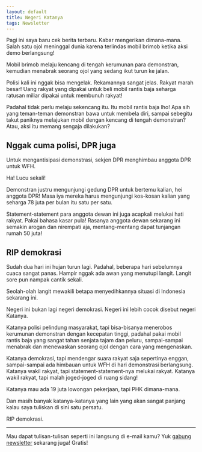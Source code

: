 ```yaml
---
layout: default
title: Negeri Katanya
tags: Newsletter
---
```


Pagi ini saya baru cek berita terbaru. Kabar mengerikan dimana-mana. Salah satu ojol meninggal dunia karena terlindas mobil brimob ketika aksi demo berlangsung!

Mobil brimob melaju kencang di tengah kerumunan para demonstran, kemudian menabrak seorang ojol yang sedang ikut turun ke jalan.

Polisi kali ini nggak bisa mengelak. Rekamannya sangat jelas. Rakyat marah besar! Uang rakyat yang dipakai untuk beli mobil rantis baja seharga ratusan miliar dipakai untuk membunuh rakyat!

Padahal tidak perlu melaju sekencang itu. Itu mobil rantis baja lho! Apa sih yang teman-teman demonstran bawa untuk membela diri, sampai sebegitu takut paniknya melajukan mobil dengan kencang di tengah demonstran? Atau, aksi itu memang sengaja dilakukan?

## Nggak cuma polisi, DPR juga

Untuk mengantisipasi demonstrasi, sekjen DPR menghimbau anggota DPR untuk WFH.

Ha! Lucu sekali!

Demonstran justru mengunjungi gedung DPR untuk bertemu kalian, hei anggota DPR! Masa iya mereka harus mengunjungi kos-kosan kalian yang seharga 78 juta per bulan itu satu per satu.

Statement-statement para anggota dewan ini juga acapkali melukai hati rakyat. Pakai bahasa kasar pula! Rasanya anggota dewan sekarang ini semakin arogan dan nirempati aja, mentang-mentang dapat tunjangan rumah 50 juta!

## RIP demokrasi

Sudah dua hari ini hujan turun lagi. Padahal, beberapa hari sebelumnya cuaca sangat panas. Hampir nggak ada awan yang menutupi langit. Langit sore pun nampak cantik sekali.

Seolah-olah langit mewakili betapa menyedihkannya situasi di Indonesia sekarang ini.

Negeri ini bukan lagi negeri demokrasi. Negeri ini lebih cocok disebut negeri Katanya. 

Katanya polisi pelindung masyarakat, tapi bisa-bisanya menerobos kerumunan demonstran dengan kecepatan tinggi, padahal pakai mobil rantis baja yang sangat tahan senjata tajam dan peluru, sampai-sampai menabrak dan menewaskan seorang ojol dengan cara yang mengenaskan.

Katanya demokrasi, tapi mendengar suara rakyat saja sepertinya enggan, sampai-sampai ada himbauan untuk WFH di hari demonstrasi berlangsung. Katanya wakil rakyat, tapi statement-statement-nya melukai rakyat. Katanya wakil rakyat, tapi malah joged-joged di ruang sidang!

Katanya mau ada 19 juta lowongan pekerjaan, tapi PHK dimana-mana.

Dan masih banyak katanya-katanya yang lain yang akan sangat panjang kalau saya tuliskan di sini satu persatu.

RIP demokrasi.

***

Mau dapat tulisan-tulisan seperti ini langsung di e-mail kamu? Yuk [gabung newsletter](/newsletter) sekarang juga! Gratis!